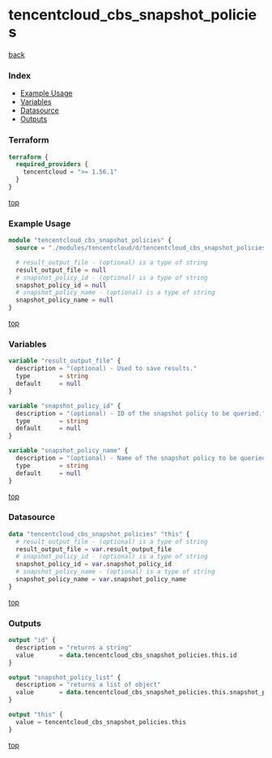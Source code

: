 # tencentcloud_cbs_snapshot_policies

[back](../tencentcloud.md)

### Index

- [Example Usage](#example-usage)
- [Variables](#variables)
- [Datasource](#datasource)
- [Outputs](#outputs)

### Terraform

```terraform
terraform {
  required_providers {
    tencentcloud = ">= 1.56.1"
  }
}
```

[top](#index)

### Example Usage

```terraform
module "tencentcloud_cbs_snapshot_policies" {
  source = "./modules/tencentcloud/d/tencentcloud_cbs_snapshot_policies"

  # result_output_file - (optional) is a type of string
  result_output_file = null
  # snapshot_policy_id - (optional) is a type of string
  snapshot_policy_id = null
  # snapshot_policy_name - (optional) is a type of string
  snapshot_policy_name = null
}
```

[top](#index)

### Variables

```terraform
variable "result_output_file" {
  description = "(optional) - Used to save results."
  type        = string
  default     = null
}

variable "snapshot_policy_id" {
  description = "(optional) - ID of the snapshot policy to be queried."
  type        = string
  default     = null
}

variable "snapshot_policy_name" {
  description = "(optional) - Name of the snapshot policy to be queried."
  type        = string
  default     = null
}
```

[top](#index)

### Datasource

```terraform
data "tencentcloud_cbs_snapshot_policies" "this" {
  # result_output_file - (optional) is a type of string
  result_output_file = var.result_output_file
  # snapshot_policy_id - (optional) is a type of string
  snapshot_policy_id = var.snapshot_policy_id
  # snapshot_policy_name - (optional) is a type of string
  snapshot_policy_name = var.snapshot_policy_name
}
```

[top](#index)

### Outputs

```terraform
output "id" {
  description = "returns a string"
  value       = data.tencentcloud_cbs_snapshot_policies.this.id
}

output "snapshot_policy_list" {
  description = "returns a list of object"
  value       = data.tencentcloud_cbs_snapshot_policies.this.snapshot_policy_list
}

output "this" {
  value = tencentcloud_cbs_snapshot_policies.this
}
```

[top](#index)